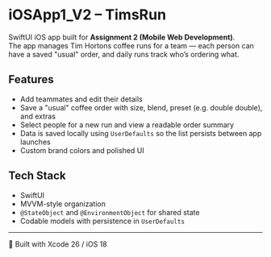 # iOSApp1_V2 – TimsRun

SwiftUI iOS app built for **Assignment 2 (Mobile Web Development)**.  
The app manages Tim Hortons coffee runs for a team — each person can have a saved "usual" order, and daily runs track who’s ordering what.  

## Features
- Add teammates and edit their details
- Save a "usual" coffee order with size, blend, preset (e.g. double double), and extras
- Select people for a new run and view a readable order summary
- Data is saved locally using `UserDefaults` so the list persists between app launches
- Custom brand colors and polished UI

## Tech Stack
- SwiftUI
- MVVM-style organization
- `@StateObject` and `@EnvironmentObject` for shared state
- Codable models with persistence in `UserDefaults`

---

📱 Built with Xcode 26 / iOS 18  
